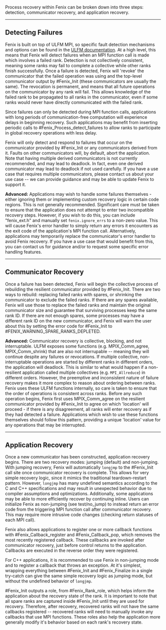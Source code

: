 Process recovery within Fenix can be broken down into three steps: detection,
communicator recovery, and application recovery.

---

## Detecting Failures

Fenix is built on top of ULFM MPI, so specific fault detection mechanisms and
options can be found in the [ULFM
documentation](https://docs.open-mpi.org/en/v5.0.x/features/ulfm.html#). At a
high level, this means that Fenix will detect failures when an MPI function
call is made which involves a failed rank. Detection is not collectively
consistent, meaning some ranks may fail to complete a collective while other
ranks finish successfully. Once a failure is detected, Fenix will 'revoke' the
communicator that the failed operation was using and the top-level communicator
output by #Fenix_Init (these communicators are usually the same). The
revocation is permanent, and means that all future operations on the
communicator by any rank will fail. This allows knowledge of the failed rank to
be propagated to all ranks in the communicator, even if some ranks would never
have directly communicated with the failed rank.

Since failures can only be detected during MPI function calls, applications with
long periods of communication-free computation will experience delays in beginning
recovery. Such applications may benefit from inserting periodic calls to
#Fenix_Process_detect_failures to allow ranks to participate in global recovery
operations with less delay.

Fenix will only detect and respond to failures that occur on the communicator
provided by #Fenix_Init or any communicators derived from it. Faults on other
communicators will, by default, abort the application. Note that having
multiple derived communicators is not currently recommended, and may lead to
deadlock. In fact, even one derived communicator may lead to deadlock if not
used carefully. If you have a use case that requires multiple communicators,
please contact us about your use case -- we can provide guidance and may be
able to update Fenix to support it.

**Advanced:** Applications may wish to handle some failures themselves - either
ignoring them or implementing custom recovery logic in certain code regions.
This is not generally recommended. Significant care must be taken to ensure
that the application does not attempt to enter two incompatible recovery steps.
However, if you wish to do this, you can include "fenix_ext.h" and manually set
`fenix.ignore_errs` to a non-zero value. This will cause Fenix's error handler
to simply return any errors it encounters as the exit code of the application's
MPI function call. Alternatively, applications may temporarily replace the
communicator's error handler to avoid Fenix recovery. If you have a use case
that would benefit from this, you can contact us for guidance and/or to request
some specific error handling features.

---

## Communicator Recovery

Once a failure has been detected, Fenix will begin the collective process of
rebuilding the resilient communicator provided by #Fenix_Init. There are two
ways to rebuild: replacing failed ranks with spares, or shrinking the
communicator to exclude the failed ranks. If there are any spares available,
Fenix will use those to replace the failed ranks and maintain the original
communicator size and guarantee that surviving processes keep the same rank ID.
If there are not enough spares, some processes may have a different rank ID on
the new communicator, and Fenix will warn the user about this by setting the
error code for #Fenix_Init to #FENIX_WARNING_SPARE_RANKS_DEPLETED.

**Advanced:** Communicator recovery is collective, blocking, and not
interruptable. ULFM exposes some functions (e.g. MPIX_Comm_agree,
MPIX_Comm_shrink) that are also not interrupable -- meaning they will continue
despite any failures or revocations. If multiple collective, non-interruptable
operations are started by different ranks in different orders, the application
will deadlock. This is similar to what would happen if a non-resilient
application called multiple collectives (e.g. `MPI_Allreduce`) in different
orders. However, the preemptive and inconsistent nature of failure recovery
makes it more complex to reason about ordering between ranks. Fenix uses these
ULFM functions internally, so care is taken to ensure that the order of
operations is consistent across ranks. Before any such operation begins, Fenix
first uses MPIX_Comm_agree on the resilient communicator provided by
#Fenix_Init to agree on which 'location' will proceed - if there is any
disagreement, all ranks will enter recovery as if they had detected a failure.
Applications which wish to use these functions themselves should follow this
pattern, providing a unique 'location' value for any operations that may be
interrupted.

---

## Application Recovery

Once a new communicator has been constructed, application recovery begins.
There are two recovery modes: jumping (default) and non-jumping. With jumping
recovery, Fenix will automatically `longjmp` to the #Fenix_Init call site once
communicator recovery is complete. This allows for very simple recovery logic,
since it mimics the traditional teardown-restart pattern. However, `longjmp`
has many undefined semantics according to the C and C++ specifications and may
result in unexpected behavior due to compiler assumptions and optimizations.
Additionally, some applications may be able to more efficiently recover by
continuing inline. Users can initialize Fenix as non-jumping (see test/no_jump)
to instead return an error code from the triggering MPI function call after
communicator recovery. This may require more intrusive code changes (checking
return statuses of each MPI call).

Fenix also allows applications to register one or more callback functions with
#Fenix_Callback_register and #Fenix_Callback_pop, which removes the most
recently registered callback. These callbacks are invoked after communicator
recovery, just before control returns to the application. Callbacks are
executed in the reverse order they were registered. 

For C++ applications, it is recommended to use Fenix in non-jumping mode and to
register a callback that throws an exception. At it's simplest, wrapping
everything between #Fenix_Init and #Fenix_Finalize in a single try-catch can
give the same simple recovery logic as jumping mode, but without the undefined
behavior of `longjmp`.

#Fenix_Init outputs a role, from #Fenix_Rank_role, which helps inform the
application about the recovery state of the rank. It is important to note that
all spare ranks are captured inside #Fenix_Init until they are used for
recovery. Therefore, after recovery, recovered ranks will not have the same
callbacks registered -- recovered ranks will need to manually invoke any
callbacks that use MPI functions. These roles also help the application more
generally modify it's behavior based on each rank's recovery state.
